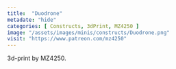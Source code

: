 ```yaml
---
title:  "Duodrone"
metadate: "hide"
categories: [ Constructs, 3dPrint, MZ4250 ]
image: "/assets/images/minis/constructs/Duodrone.png"
visit: "https://www.patreon.com/mz4250"
---
```

3d-print by MZ4250.